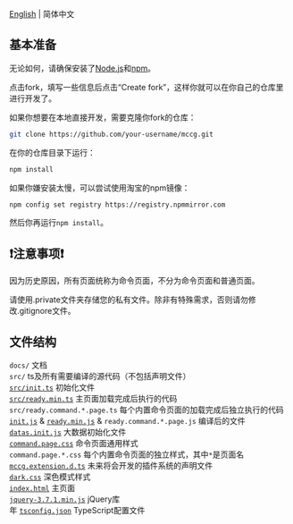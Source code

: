[English](./EN.md) | 简体中文

## 基本准备
无论如何，请确保安装了[Node.js](https://nodejs.org)和[npm](http://npmjs.org)。

点击fork，填写一些信息后点击“Create fork”，这样你就可以在你自己的仓库里进行开发了。

如果你想要在本地直接开发，需要克隆你fork的仓库：
```bash
git clone https://github.com/your-username/mccg.git
```
在你的仓库目录下运行：
```bash
npm install
```
如果你嫌安装太慢，可以尝试使用淘宝的npm镜像：
```bash
npm config set registry https://registry.npmmirror.com
```
然后你再运行`npm install`。

## ❗注意事项❗
因为历史原因，所有页面统称为命令页面，不分为命令页面和普通页面。

请使用.private文件夹存储您的私有文件。除非有特殊需求，否则请勿修改.gitignore文件。

## 文件结构 <!-- 请在每一行结束加上<br />以实现零行间距 -->
`docs/` 文档<br />
`src/` ts及所有需要编译的源代码（不包括声明文件）<br />
[`src/init.ts`](../src/init.ts) 初始化文件<br />
[`src/ready.min.ts`](../src/ready.min.ts) 主页面加载完成后执行的代码<br />
`src/ready.command.*.page.ts` 每个内置命令页面的加载完成后独立执行的代码<br />
[`init.js`](../init.js) & [`ready.min.js`](../ready.min.js) & `ready.command.*.page.js` 编译后的文件<br />
[`datas.init.js`](../datas.init.js) 大数据初始化文件<br />
[`command.page.css`](../command.page.css) 命令页面通用样式<br />
`command.page.*.css` 每个内置命令页面的独立样式，其中`*`是页面名<br />
[`mccg.extension.d.ts`](../mccg.extension.d.ts) 未来将会开发的插件系统的声明文件<br />
[`dark.css`](../dark.css) 深色模式样式<br />
[`index.html`](../index.html) 主页面<br />
[`jquery-3.7.1.min.js`](../jquery-3.7.1.min.js) jQuery库<br />年
[`tsconfig.json`](../tsconfig.json) TypeScript配置文件<br />
